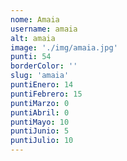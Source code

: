 ```yaml
---
nome: Amaia
username: amaia
alt: amaia
image: './img/amaia.jpg'
punti: 54
borderColor: ''
slug: 'amaia'
puntiEnero: 14
puntiFebrero: 15
puntiMarzo: 0
puntiAbril: 0
puntiMayo: 10
puntiJunio: 5
puntiJulio: 10
---
```

